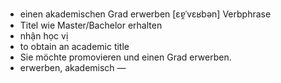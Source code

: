 - einen akademischen Grad erwerben	[ɛɐ̯ˈvɛʁbən]	Verbphrase
- Titel wie Master/Bachelor erhalten
- nhận học vị
- to obtain an academic title
- Sie möchte promovieren und einen Grad erwerben.
- erwerben, akademisch	—